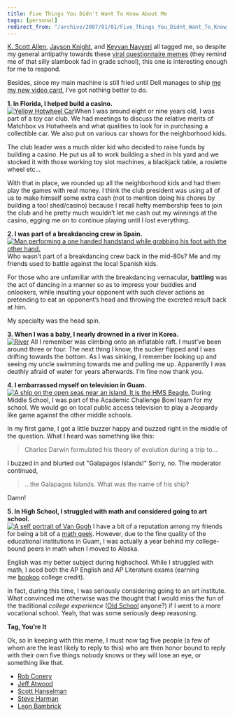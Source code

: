 ```yaml
---
title: Five Things You Didn't Want To Know About Me
tags: [personal]
redirect_from: "/archive/2007/01/01/Five_Things_You_Didnt_Want_To_Know_About_Me.aspx/"
---
```


[K. Scott
Allen](http://odetocode.com/Blogs/scott/archive/2006/12/30/9637.aspx "5 Things You Don’t Know About Scott"),
[Jayson
Knight](http://jaysonknight.com/blog/archive/2006/12/29/five-or-so-things-you-didn-t-know-about-me.aspx "5 Things You Don’t Know About Jayson Knight’s"),
and [Keyvan
Nayyeri](http://nayyeri.net/archive/2007/01/01/five-things-you-didn-t-know-about-me.aspx "Five Things You Don’t Know About Keyvan")
all tagged me, so despite my general antipathy towards these [viral
questionnaire
memes](https://haacked.com/archive/2005/05/18/Blogging-Three-Questions.aspx "A meme I participated in")
(they remind me of that silly slambook fad in grade school), this one is
interesting enough for me to respond.

Besides, since my main machine is still fried until Dell manages to ship
[me my new video
card](https://haacked.com/archive/2006/12/25/Merry_Christmas.aspx "My video card woes."),
I’ve got nothing better to do.

**1. In Florida, I helped build a casino.**\
[![Yellow Hotwheel
Car](https://haacked.com/images/haacked_com/WindowsLiveWriter/FiveThingsYouDidntWantToKnowAboutMe_13444/141012_hot_wheels_thumb%5B1%5D.jpg)](https://haacked.com/images/haacked_com/WindowsLiveWriter/FiveThingsYouDidntWantToKnowAboutMe_13444/141012_hot_wheels%5B3%5D.jpg)When
I was around eight or nine years old, I was part of a toy car club. We
had meetings to discuss the relative merits of Matchbox vs Hotwheels and
what qualities to look for in purchasing a collectible car. We also put
on various car shows for the neighborhood kids.

The club leader was a much older kid who decided to raise funds by
building a casino. He put us all to work building a shed in his yard and
we stocked it with those working toy slot machines, a blackjack table, a
roulette wheel etc...

With that in place, we rounded up all the neighborhood kids and had them
play the games with real money. I think the club president was using all
of us to make himself some extra cash (not to mention doing his chores
by building a tool shed/casino) because I recall hefty membership fees
to join the club and he pretty much wouldn’t let me cash out my winnings
at the casino, egging me on to continue playing until I lost everything.

**2. I was part of a breakdancing crew in Spain.**\
[![Man performing a one handed handstand while grabbing his foot with
the other
hand.](https://haacked.com/images/haacked_com/WindowsLiveWriter/FiveThingsYouDidntWantToKnowAboutMe_13444/662393_rewind_thumb%5B1%5D.jpg)](https://haacked.com/images/haacked_com/WindowsLiveWriter/FiveThingsYouDidntWantToKnowAboutMe_13444/662393_rewind%5B3%5D.jpg)
Who wasn’t part of a breakdancing crew back in the mid-80s? Me and my
friends used to battle against the local Spanish kids.

For those who are unfamiliar with the breakdancing vernacular,
**battling** was the act of dancing in a manner so as to impress your
buddies and onlookers, while insulting your opponent with such clever
actions as pretending to eat an opponent’s head and throwing the
excreted result back at him.

My specialty was the head spin.

**3. When I was a baby, I nearly drowned in a river in Korea.**\
[![River](https://haacked.com/images/haacked_com/WindowsLiveWriter/FiveThingsYouDidntWantToKnowAboutMe_13444/690176_water_rafting_thumb%5B1%5D.jpg)](https://haacked.com/images/haacked_com/WindowsLiveWriter/FiveThingsYouDidntWantToKnowAboutMe_13444/690176_water_rafting%5B3%5D.jpg)
All I remember was climbing onto an inflatable raft. I must’ve been
around three or four. The next thing I know, the sucker flipped and I
was drifting towards the bottom. As I was sinking, I remember looking up
and seeing my uncle swimming towards me and pulling me up. Apparently I
was deathly afraid of water for years afterwards. I’m fine now thank
you.

**4. I embarrassed myself on television in Guam.**\
[![A ship on the open seas near an island. It is the HMS
Beagle.](https://haacked.com/images/haacked_com/WindowsLiveWriter/FiveThingsYouDidntWantToKnowAboutMe_13444/05458_400_thumb%5B1%5D.jpg)](https://haacked.com/images/haacked_com/WindowsLiveWriter/FiveThingsYouDidntWantToKnowAboutMe_13444/05458_400%5B3%5D.jpg)
During Middle School, I was part of the Academic Challenge Bowl team for
my school. We would go on local public access television to play a
Jeopardy like game against the other middle schools.

In my first game, I got a little buzzer happy and buzzed right in the
middle of the question. What I heard was something like this:

> Charles Darwin formulated his theory of evolution during a trip to...

I buzzed in and blurted out "Galapagos Islands!" Sorry, no. The
moderator continued,

> ...the Galapagos Islands. What was the name of his ship?

Damn!

**5. In High School, I struggled with math and considered going to art
school.**\
[![A self portrait of Van
Gogh](https://haacked.com/images/haacked_com/WindowsLiveWriter/FiveThingsYouDidntWantToKnowAboutMe_13444/vangogh_picture_thumb%5B1%5D.jpg)](https://haacked.com/images/haacked_com/WindowsLiveWriter/FiveThingsYouDidntWantToKnowAboutMe_13444/vangogh_picture%5B3%5D.jpg)
I have a bit of a reputation among my friends for being a bit of a [math
geek](https://haacked.com/archive/2005/10/20/Patterns-In-Number-Sequences.aspx "Patterns In Number Sequences").
However, due to the fine quality of the educational institutions in
Guam, I was actually a year behind my college-bound peers in math when I
moved to Alaska.

English was my better subject during highschool. While I struggled with
math, I aced both the AP English and AP Literature exams (earning
me [bookoo](http://www.urbandictionary.com/define.php?term=bookoo "Definition of Bookoo - An abundance")
college credit).

In fact, during this time, I was seriously considering going to an art
institute. What convinced me otherwise was the thought that I would miss
the fun of the traditional *college experience* ([Old
School](https://haacked.com/archive/2006/12/25/Merry_Christmas.aspx "Old School on the Internet Movie Database") anyone?)
if I went to a more vocational school. Yeah, that was some seriously
deep reasoning.

**Tag, You’re It**

Ok, so in keeping with this meme, I must now tag five people (a few of
whom are the least likely to reply to this) who are then honor bound to
reply with their own five things nobody knows or they will lose an eye,
or something like that.

-   [Rob Conery](http://www.wekeroad.com/blogs/ "Rob Conery’s Blog")
-   [Jeff
    Atwood](http://www.codinghorror.com/blog/ "Jeff Atwood’s Blog")
-   [Scott
    Hanselman](http://hanselman.com/blog/ "Scott Hanselman’s Blog")
-   [Steve Harman](http://stevenharman.net/ "Steve Harman's Blog")
-   [Leon Bambrick](http://secretgeek.net/ "Leon Bambrick's Blog")


